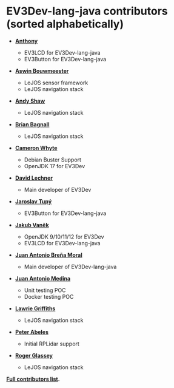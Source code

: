 EV3Dev-lang-java contributors (sorted alphabetically)
============================================

* **[Anthony](https://github.com/mob41)**

  * EV3LCD for EV3Dev-lang-java
  * EV3Button for EV3Dev-lang-java

* **[Aswin Bouwmeester](https://nxttime.wordpress.com/)**

  * LeJOS sensor framework
  * LeJOS navigation stack

* **[Andy Shaw](http://www.gloomy-place.com/legoindex.htm)**

  * LeJOS navigation stack

* **[Brian Bagnall](https://www.amazon.es/Maximum-LEGO-EV3-Mindstorms-2014-09-22/dp/B01FIXF13O/ref=sr_1_6?s=books&ie=UTF8&qid=1496587630&sr=1-6)**

  * LeJOS navigation stack

* **[Cameron Whyte](https://cameronwhyte.me)**

  * Debian Buster Support
  * OpenJDK 17 for EV3Dev

* **[David Lechner](https://github.com/dlech)**

  * Main developer of EV3Dev

* **[Jaroslav Tupý](https://github.com/jartu)**

  * EV3Button for EV3Dev-lang-java

* **[Jakub Vaněk](https://github.com/JakubVanek)**

  * OpenJDK 9/10/11/12 for EV3Dev
  * EV3LCD for EV3Dev-lang-java

* **[Juan Antonio Breña Moral](https://github.com/jabrena)**

  * Main developer of EV3Dev-lang-java

* **[Juan Antonio Medina](https://github.com/juan-medina)**

  * Unit testing POC
  * Docker testing POC

* **[Lawrie Griffiths](https://github.com/lawrie)**

  * LeJOS navigation stack

* **[Peter Abeles](https://github.com/lessthanoptimal)**

  * Initial RPLidar support

* **[Roger Glassey](http://ieor.berkeley.edu/people/faculty/glassey)**

  * LeJOS navigation stack

**[Full contributors list](https://github.com/ev3dev-lang-java/ev3dev-lang-java/graphs/contributors).**
